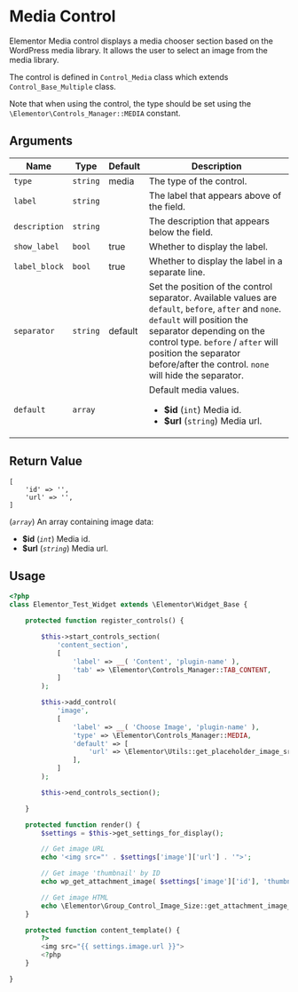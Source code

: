 # Media Control

Elementor Media control displays a media chooser section based on the WordPress media library. It allows the user to select an image from the media library.

The control is defined in `Control_Media` class which extends `Control_Base_Multiple` class.

Note that when using the control, the type should be set using the `\Elementor\Controls_Manager::MEDIA` constant.

## Arguments

<table>
	<thead>
		<tr>
			<th>Name</th>
			<th>Type</th>
			<th>Default</th>
			<th>Description</th>
		</tr>
	</thead>
	<tbody>
		<tr>
			<td><code>type</code></td>
			<td><code>string</code></td>
			<td>media</td>
			<td>The type of the control.</td>
		</tr>
		<tr>
			<td><code>label</code></td>
			<td><code>string</code></td>
			<td></td>
			<td>The label that appears above of the field.</td>
		</tr>
		<tr>
			<td><code>description</code></td>
			<td><code>string</code></td>
			<td></td>
			<td>The description that appears below the field.</td>
		</tr>
		<tr>
			<td><code>show_label</code></td>
			<td><code>bool</code></td>
			<td>true</td>
			<td>Whether to display the label.</td>
		</tr>
		<tr>
			<td><code>label_block</code></td>
			<td><code>bool</code></td>
			<td>true</td>
			<td>Whether to display the label in a separate line.</td>
		</tr>
		<tr>
			<td><code>separator</code></td>
			<td><code>string</code></td>
			<td>default</td>
			<td>Set the position of the control separator. Available values are <code>default</code>, <code>before</code>, <code>after</code> and <code>none</code>. <code>default</code> will position the separator depending on the control type. <code>before</code> / <code>after</code> will position the separator before/after the control. <code>none</code> will hide the separator.</td>
		</tr>
		<tr>
			<td><code>default</code></td>
			<td><code>array</code></td>
			<td></td>
			<td>
				Default media values.
				<p></p>
				<ul>
					<li><strong>$id</strong> (<code>int</code>) Media id.</li>
					<li><strong>$url</strong> (<code>string</code>) Media url.</li>
				</ul>
			</td>
		</tr>
	</tbody>
</table>

## Return Value

```
[
	'id' => '',
	'url' => '',
]
```

(_`array`_) An array containing image data:

* **$id** (_`int`_) Media id.
* **$url** (_`string`_) Media url.

## Usage

```php {14-23,32-39,44}
<?php
class Elementor_Test_Widget extends \Elementor\Widget_Base {

	protected function register_controls() {

		$this->start_controls_section(
			'content_section',
			[
				'label' => __( 'Content', 'plugin-name' ),
				'tab' => \Elementor\Controls_Manager::TAB_CONTENT,
			]
		);

		$this->add_control(
			'image',
			[
				'label' => __( 'Choose Image', 'plugin-name' ),
				'type' => \Elementor\Controls_Manager::MEDIA,
				'default' => [
					'url' => \Elementor\Utils::get_placeholder_image_src(),
				],
			]
		);

		$this->end_controls_section();

	}

	protected function render() {
		$settings = $this->get_settings_for_display();

		// Get image URL
		echo '<img src="' . $settings['image']['url'] . '">';

		// Get image 'thumbnail' by ID
		echo wp_get_attachment_image( $settings['image']['id'], 'thumbnail' );

		// Get image HTML
		echo \Elementor\Group_Control_Image_Size::get_attachment_image_html( $settings );
	}

	protected function content_template() {
		?>
		<img src="{{ settings.image.url }}">
		<?php
	}

}
```
